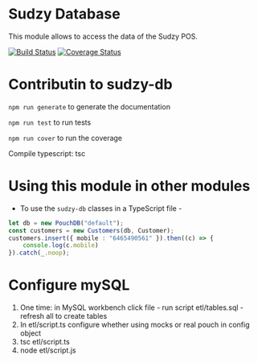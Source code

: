 # Sudzy Database
This module allows to access the data of the Sudzy POS.

[![Build Status](https://travis-ci.org/sudzy-group/com.sudzy.db.svg?branch=master)](https://travis-ci.org/sudzy-group/com.sudzy.db)
[![Coverage Status](https://coveralls.io/repos/github/sudzy-group/com.sudzy.db/badge.svg)](https://coveralls.io/github/sudzy-group/com.sudzy.db)


# Contributin to sudzy-db

`npm run generate` to generate the documentation

`npm run test` to run tests 

`npm run cover` to run the coverage 

Compile typescript:
tsc 

# Using this module in other modules
- To use the `sudzy-db` classes in a TypeScript file -

```ts
let db = new PouchDB("default");
const customers = new Customers(db, Customer);
customers.insert({ mobile : "6465490561" }).then((c) => {
    console.log(c.mobile)
}).catch(_.noop);
```


# Configure mySQL
1. One time: in MySQL workbench click file - run script etl/tables.sql - refresh all to create tables
2. In etl/script.ts configure whether using mocks or real pouch in config object
3. tsc etl/script.ts
4. node etl/script.js

